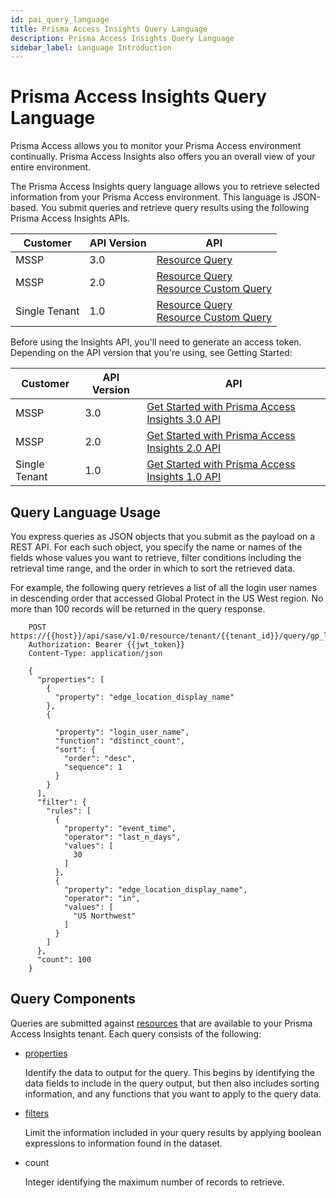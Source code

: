 ```yaml
---
id: pai_query_language
title: Prisma Access Insights Query Language
description: Prisma Access Insights Query Language
sidebar_label: Language Introduction
---
```


# Prisma Access Insights Query Language

Prisma Access allows you to monitor your Prisma Access environment continually. Prisma Access
Insights also offers you an overall view of your entire environment.

The Prisma Access Insights query language allows you to retrieve selected
information from your Prisma Access environment. This language is JSON-based. You submit queries
and retrieve query results using the following Prisma Access Insights APIs.

| Customer      | API Version | API                                                                                                                                                                                                                                        |
| ------------- | ----------- | ------------------------------------------------------------------------------------------------------------------------------------------------------------------------------------------------------------------------------------------ |
| MSSP          | 3.0         | [Resource Query](/access/api/insights/post-insights-v-3-0-resource-query-mobileusers-90-days-user-list/) |
| MSSP          | 2.0         | [Resource Query](/access/api/insights/get-api-sase-v-2-0-resource-resource-name)<br />[Resource Custom Query](/access/api/insights/get-api-sase-v-2-0-resource-custom-feature-name-request-name)                                           |
| Single Tenant | 1.0         | [Resource Query](/access/api/insights/1.0/get-api-sase-v-1-0-resource-tenant-tenant-id-resource-name)<br />[Resource Custom Query](/access/api/insights/1.0/get-api-sase-v-1-0-resource-tenant-tenant-id-custom-feature-name-request-name) |

Before using the Insights API, you'll need to generate an access token. Depending on the API version
that you're using, see Getting Started:

| Customer      | API Version | API                                                                                          |
| ------------- | ----------- | -------------------------------------------------------------------------------------------- |
| MSSP          | 3.0         | [Get Started with Prisma Access Insights 3.0 API](/access/docs/insights/getting_started-30/) |
| MSSP          | 2.0         | [Get Started with Prisma Access Insights 2.0 API](/access/docs/insights/getting_started-20/) |
| Single Tenant | 1.0         | [Get Started with Prisma Access Insights 1.0 API](/access/docs/insights/getting_started-10/) |

## Query Language Usage

You express queries as JSON objects that you submit as the payload on a REST API. For each such
object, you specify the name or names of the fields whose values you want to retrieve, filter
conditions including the retrieval time range, and the order in which to sort the retrieved
data.

For example, the following query retrieves a list of all the login user names in descending order
that accessed Global Protect in the US West region. No more than 100 records will be returned in
the query response.


```
    POST https://{{host}}/api/sase/v1.0/resource/tenant/{{tenant_id}}/query/gp_logs
    Authorization: Bearer {{jwt_token}}
    Content-Type: application/json

    {
      "properties": [
        {
          "property": "edge_location_display_name"
        },
        {

          "property": "login_user_name",
          "function": "distinct_count",
          "sort": {
            "order": "desc",
            "sequence": 1
          }
        }
      ],
      "filter": {
        "rules": [
          {
            "property": "event_time",
            "operator": "last_n_days",
            "values": [
              30
            ]
          },
          {
            "property": "edge_location_display_name",
            "operator": "in",
            "values": [
              "US Northwest"
            ]
          }
        ]
      },
      "count": 100
    }
```

## Query Components

Queries are submitted against [resources](/access/docs/insights/query_language_resources/) that are available to your
Prisma Access Insights tenant. Each query consists of the following:

- [properties](/access/docs/insights/query_properties/)

  Identify the data to output for the query. This begins by identifying
  the data fields to include in the query output, but then also
  includes sorting information, and any functions that you want to
  apply to the query data.

- [filters](/access/docs/insights/query_filters/)

  Limit the information included in your query results by applying boolean expressions to information found in the dataset.

- count

  Integer identifying the maximum number of records to retrieve.

